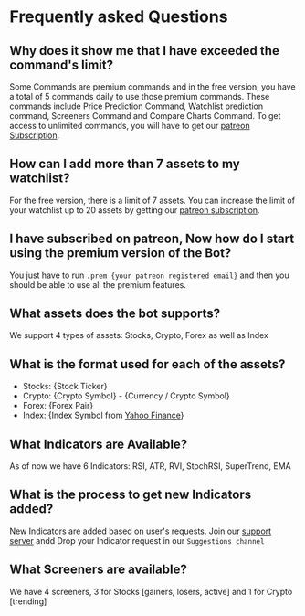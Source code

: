 # Frequently asked Questions

## Why does it show me that I have exceeded the command's limit?
Some Commands are premium commands and in the free version, you have a total of 5 commands daily to use those premium commands. These commands include Price Prediction Command, Watchlist prediction command, Screeners Command and Compare Charts Command. To get access to unlimited commands, you will have to get our [patreon Subscription](https://www.patreon.com/ralgo).

## How can I add more than 7 assets to my watchlist?
For the free version, there is a limit of 7 assets. You can increase the limit of your watchlist up to 20 assets by getting our [patreon subscription](https://www.patreon.com/ralgo).

## I have subscribed on patreon, Now how do I start using the premium version of the Bot?
You just have to run `.prem {your patreon registered email}` and then you should be able to use all the premium features.

## What assets does the bot supports?
We support 4 types of assets: Stocks, Crypto, Forex as well as Index

## What is the format used for each of the assets?
+ Stocks: {Stock Ticker}
+ Crypto: {Crypto Symbol} - {Currency / Crypto Symbol}
+ Forex: {Forex Pair}
+ Index: {Index Symbol from [Yahoo Finance](https://finance.yahoo.com/)}

## What Indicators are Available?
As of now we have 6 Indicators: RSI, ATR, RVI, StochRSI, SuperTrend, EMA

## What is the process to get new Indicators added?
New Indicators are added based on user's requests. Join our [support server](https://discord.gg/AWP4eywqZW) andd Drop your Indicator request in our `Suggestions channel`

## What Screeners are available?
We have 4 screeners, 3 for Stocks [gainers, losers, active] and 1 for Crypto [trending]



                                            
